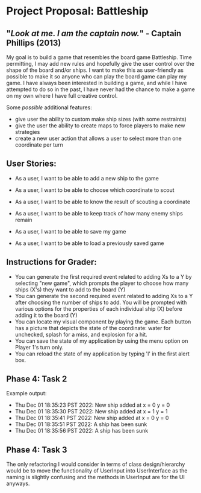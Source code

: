 # Project Proposal: Battleship

## "*Look at me. I am the captain now.*" - Captain Phillips (2013)

My goal is to build a game that resembles the board game Battleship. Time permitting, I may add new rules and hopefully
give the user control over the shape of the board and/or ships. I want to make this as user-friendly as possible to 
make it so anyone who can play the board game can play my game. I have always been interested in building a game, and
while I have attempted to do so in the past, I have never had the chance to make a game on my own where I have full
creative control. 


Some *possible* additional features:
- give user the ability to custom make ship sizes (with some restraints)
- give the user the ability to create maps to force players to make new strategies
- create a new user action that allows a user to select more than one coordinate per turn


## User Stories:

- As a user, I want to be able to add a new ship to the game 
- As a user, I want to be able to choose which coordinate to scout
- As a user, I want to be able to know the result of scouting a coordinate
- As a user, I want to be able to keep track of how many enemy ships remain

- As a user, I want to be able to save my game
- As a user, I want to be able to load a previously saved game


## Instructions for Grader:

- You can generate the first required event related to adding Xs to a Y by selecting "new game", which prompts the 
player to choose how many ships (X's) they want to add to the board (Y)
- You can generate the second required event related to adding Xs to a Y after choosing the number of ships to add. You 
will be prompted with various options for the properties of each individual ship (X) before adding it to the board (Y)
- You can locate my visual component by playing the game. Each button has a picture that depicts the state of the
coordinate: water for unchecked, splash for a miss, and explosion for a hit.
- You can save the state of my application by using the menu option on Player 1's turn only.
- You can reload the state of my application by typing 'l' in the first alert box.



## Phase 4: Task 2

Example output:

- Thu Dec 01 18:35:23 PST 2022: New ship added at x = 0 y = 0
- Thu Dec 01 18:35:30 PST 2022: New ship added at x = 1 y = 1
- Thu Dec 01 18:35:41 PST 2022: New ship added at x = 0 y = 0
- Thu Dec 01 18:35:51 PST 2022: A ship has been sunk
- Thu Dec 01 18:35:56 PST 2022: A ship has been sunk


## Phase 4: Task 3

The only refactoring I would consider in terms of class design/hierarchy would be to move the functionality of 
UserInput into UserInterface as the naming is slightly confusing and the methods in UserInput are for the UI anyways.